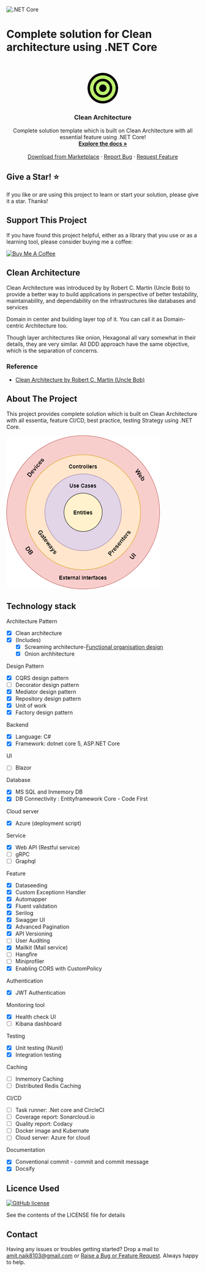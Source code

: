 ![.NET Core](https://github.com/Amitpnk/Clean-Architecture-ASP.NET-Core/workflows/.NET%20Core/badge.svg)

# Complete solution for Clean architecture using .NET Core

<br />
<p align="center">
  <a href="#">
    <img src="img/logo.png" alt="Logo" width="80" height="80">
  </a>

  <h3 align="center">Clean Architecture</h3>

  <p align="center">
    Complete solution template which is built on Clean Architecture with all essential feature using .NET Core!
    <br />
    <a href="https://amitpnk.github.io/Clean-Architecture-ASP.NET-Core"><strong>Explore the docs »</strong></a>
    <br />
    <br />
    <a href="https://marketplace.visualstudio.com/items?itemName=AmitNaik.CleanArchitecture">Download from Marketplace</a>
    ·
    <a href="https://github.com/Amitpnk/Clean-architecture-ASP.NET-Core/issues">Report Bug</a>
    ·
    <a href="https://github.com/Amitpnk/Clean-architecture-ASP.NET-Core/issues/new">Request Feature</a>
  </p>
</p>

## Give a Star! :star:
If you like or are using this project to learn or start your solution, please give it a star. Thanks!

## Support This Project

If you have found this project helpful, either as a library that you use or as a learning tool, please consider buying me a coffee:

<a href="https://www.buymeacoffee.com/codewithamit" target="_blank"><img src="https://www.buymeacoffee.com/assets/img/custom_images/orange_img.png" alt="Buy Me A Coffee" style="height: 41px !important;width: 174px !important" ></a>

## Clean Architecture

Clean Architecture was introduced by by Robert C. Martin (Uncle Bob) to provide a better way to build applications in perspective of better testability, maintainability, and dependability on the infrastructures like databases and services

Domain in center and building layer top of it. You can call it as Domain-centric Architecture too.

Though layer architectures like onion, Hexagonal all vary somewhat in their details, they are very similar. All DDD approach have the same objective, which is the separation of concerns. 

### Reference

* [Clean Architecture by Robert C. Martin (Uncle Bob)](https://blog.cleancoder.com/uncle-bob/2012/08/13/the-clean-architecture.html)

## About The Project

This project provides complete solution which is built on Clean Architecture with all essentia,  feature CI/CD, best practice, testing Strategy using .NET Core.

![image](img/clean-architecture.png)

## Technology stack

Architecture Pattern

- [x] Clean architecture
- [x] (Includes)
    - [x] Screaming architecture-[Functional organisation design](http://blog.cleancoder.com/uncle-bob/2011/09/30/Screaming-Architecture.html)
    - [x] Onion archhitecture

Design Pattern
- [x] CQRS design pattern
- [ ] Decorator design pattern
- [x] Mediator design pattern
- [x] Repository design pattern
- [x] Unit of work 
- [x] Factory design pattern
 
Backend
- [x] Language: C#
- [x] Framework: dotnet core 5, ASP.NET Core

UI
- [ ] Blazor

Database
- [x] MS SQL and Inmemory DB
- [x] DB Connectivity : Entityframework Core - Code First

Cloud server
- [x] Azure (deployment script)

Service
- [x] Web API (Restful service)
- [ ] gRPC
- [ ] Graphql

Feature
- [x] Dataseeding
- [x] Custom Exceptionn Handler
- [x] Automapper
- [x] Fluent validation
- [x] Serilog
- [x] Swagger UI
- [x] Advanced Pagination
- [x] API Versioning
- [ ] User Auditing
- [x] Mailkit (Mail service)
- [ ] Hangfire
- [ ] Miniprofiler
- [x] Enabling CORS with CustomPolicy

Authentication
- [x] JWT Authentication

Monitoring tool
- [x] Health check UI
- [ ] Kibana dashboard  

Testing
- [x] Unit testing (Nunit)
- [x] Integration testing

Caching
- [ ] Inmemory Caching
- [ ] Distributed Redis Caching

CI/CD
- [ ] Task runner: .Net core and CircleCI
- [ ] Coverage report: Sonarcloud.io
- [ ] Quality report: Codacy
- [ ] Docker image and Kubernate
- [ ] Cloud server: Azure for cloud

Documentation
- [x] Conventional commit - commit and commit message    
- [x] Docsify

## Licence Used

[![GitHub license](https://img.shields.io/badge/license-MIT-blue.svg)](https://github.com/Amitpnk/Clean-architecture-ASP.NET-Core/blob/develop/LICENSE)

See the contents of the LICENSE file for details

## Contact

Having any issues or troubles getting started? Drop a mail to amit.naik8103@gmail.com or [Raise a Bug or Feature Request](https://github.com/Amitpnk/Clean-architecture-ASP.NET-Core/issues/new). Always happy to help.
